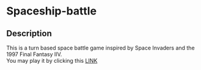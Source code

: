 # Spaceship-battle
## Description
This is a turn based space battle game inspired by Space Invaders and the 1997 Final Fantasy IIV.  
You may play it by clicking this [LINK](https://yaszemmouri.github.io/spaceship-battle)
